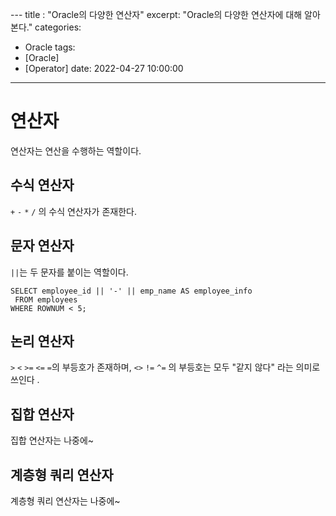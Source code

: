 ﻿﻿---
title : "Oracle의 다양한 연산자"
excerpt: "Oracle의 다양한 연산자에 대해 알아본다."
categories:
- Oracle
tags:
- [Oracle]
- [Operator]
date: 2022-04-27 10:00:00
---
# 연산자
연산자는 연산을 수행하는 역할이다.
## 수식 연산자
`+` `-` `*` `/` 의 수식 연산자가 존재한다.
## 문자 연산자
`||`는 두 문자를 붙이는 역할이다.
```
SELECT employee_id || '-' || emp_name AS employee_info
 FROM employees
WHERE ROWNUM < 5;
```
## 논리 연산자
`>`  `<` `>=` `<=` `=`의 부등호가 존재하며,
`<>` `!=` `^=` 의 부등호는 모두 "같지 않다" 라는 의미로 쓰인다 .
## 집합 연산자
집합 연산자는 나중에~
## 계층형 쿼리 연산자
계층형 쿼리 연산자는 나중에~

